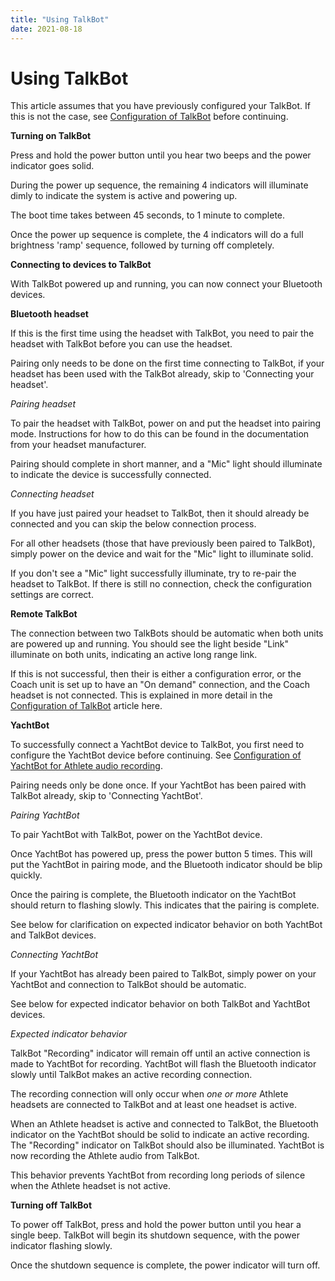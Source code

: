 ```yaml
---
title: "Using TalkBot"
date: 2021-08-18
---
```

# Using TalkBot

This article assumes that you have previously configured your TalkBot. If this is not the case, see [Configuration of TalkBot](../../Custom%20Projects/YNZ%20Comms%20Systems/Configuration%20of%20TalkBot.md) before continuing.

**Turning on TalkBot**

Press and hold the power button until you hear two beeps and the power indicator goes solid.

During the power up sequence, the remaining 4 indicators will illuminate dimly to indicate the system is active and powering up. 

The boot time takes between 45 seconds, to 1 minute to complete.

Once the power up sequence is complete, the 4 indicators will do a full brightness 'ramp' sequence, followed by turning off completely. 

**Connecting to devices to TalkBot**

With TalkBot powered up and running, you can now connect your Bluetooth devices.

  

**Bluetooth headset**

If this is the first time using the headset with TalkBot, you need to pair the headset with TalkBot before you can use the headset.

Pairing only needs to be done on the first time connecting to TalkBot, if your headset has been used with the TalkBot already, skip to 'Connecting your headset'.

  

_Pairing headset_

To pair the headset with TalkBot, power on and put the headset into pairing mode. Instructions for how to do this can be found in the documentation from your headset manufacturer. 

Pairing should complete in short manner, and a "Mic" light should illuminate to indicate the device is successfully connected.

  

_Connecting headset_

If you have just paired your headset to TalkBot, then it should already be connected and you can skip the below connection process.

For all other headsets (those that have previously been paired to TalkBot), simply power on the device and wait for the "Mic" light to illuminate solid.

If you don't see a "Mic" light successfully illuminate, try to re-pair the headset to TalkBot. If there is still no connection, check the configuration settings are correct. 

  

**Remote TalkBot**

The connection between two TalkBots should be automatic when both units are powered up and running. You should see the light beside "Link" illuminate on both units, indicating an active long range link.

If this is not successful, then their is either a configuration error, or the Coach unit is set up to have an "On demand" connection, and the Coach headset is not connected. This is explained in more detail in the [Configuration of TalkBot](../../Custom%20Projects/YNZ%20Comms%20Systems/Configuration%20of%20TalkBot.md) article here.

  

**YachtBot**

To successfully connect a YachtBot device to TalkBot, you first need to configure the YachtBot device before continuing. See [Configuration of YachtBot for Athlete audio recording](../../Custom%20Projects/YNZ%20Comms%20Systems/Configuration%20of%20YachtBot%20for%20recording.md). 

Pairing needs only be done once. If your YachtBot has been paired with TalkBot already, skip to 'Connecting YachtBot'.

  

_Pairing YachtBot_

To pair YachtBot with TalkBot, power on the YachtBot device. 

Once YachtBot has powered up, press the power button 5 times. This will put the YachtBot in pairing mode, and the Bluetooth indicator should be blip quickly.

Once the pairing is complete, the Bluetooth indicator on the YachtBot should return to flashing slowly. This indicates that the pairing is complete.

See below for clarification on expected indicator behavior on both YachtBot and TalkBot devices. 

  

_Connecting YachtBot_

If your YachtBot has already been paired to TalkBot, simply power on your YachtBot and connection to TalkBot should be automatic.

See below for expected indicator behavior on both TalkBot and YachtBot devices.

  

_Expected indicator_ _behavior_

TalkBot "Recording" indicator will remain off until an active connection is made to YachtBot for recording. YachtBot will flash the Bluetooth indicator slowly until TalkBot makes an active recording connection. 

The recording connection will only occur when _one or more_ Athlete headsets are connected to TalkBot and at least one headset is active. 

When an Athlete headset is active and connected to TalkBot, the Bluetooth indicator on the YachtBot should be solid to indicate an active recording. The "Recording" indicator on TalkBot should also be illuminated. YachtBot is now recording the Athlete audio from TalkBot.

This behavior prevents YachtBot from recording long periods of silence when the Athlete headset is not active.

  

**Turning off TalkBot**

To power off TalkBot, press and hold the power button until you hear a single beep. TalkBot will begin its shutdown sequence, with the power indicator flashing slowly.

Once the shutdown sequence is complete, the power indicator will turn off.